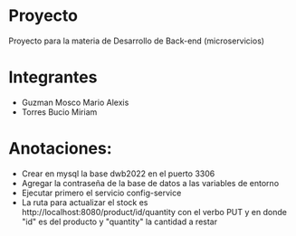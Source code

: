 # Proyecto
Proyecto para la materia de Desarrollo de Back-end (microservicios)

# Integrantes
- Guzman Mosco Mario Alexis
- Torres Bucio Miriam

# Anotaciones:
- Crear en mysql la base dwb2022 en el puerto 3306
- Agregar la contraseña de la base de datos a las variables de entorno
- Ejecutar primero el servicio config-service
- La ruta para actualizar el stock es http://localhost:8080/product/id/quantity con el verbo PUT y en donde "id" es del producto y "quantity" la cantidad a restar

